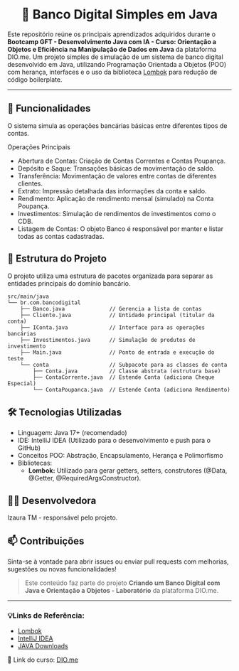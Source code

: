 # <h1 align="center">🏦 Banco Digital Simples em Java</h1>
Este repositório reúne os principais aprendizados adquiridos durante o **Bootcamp GFT - Desenvolvimento Java com IA - Curso: Orientação a Objetos e Eficiência na Manipulação de Dados em Java** da plataforma DIO.me.
Um projeto simples de simulação de um sistema de banco digital desenvolvido em Java, utilizando Programação Orientada a Objetos (POO) com herança, interfaces e o uso da biblioteca [Lombok](https://projectlombok.org/) para redução de código boilerplate.

---

## 🚀 Funcionalidades
O sistema simula as operações bancárias básicas entre diferentes tipos de contas.

Operações Principais
- Abertura de Contas: Criação de Contas Correntes e Contas Poupança.
- Depósito e Saque: Transações básicas de movimentação de saldo.
- Transferência: Movimentação de valores entre contas de diferentes clientes.
- Extrato: Impressão detalhada das informações da conta e saldo.
- Rendimento: Aplicação de rendimento mensal (simulado) na Conta Poupança.
- Investimentos: Simulação de rendimentos de investimentos como o CDB.
- Listagem de Contas: O objeto Banco é responsável por manter e listar todas as contas cadastradas.

## 🧱 Estrutura do Projeto  

O projeto utiliza uma estrutura de pacotes organizada para separar as entidades principais do domínio bancário.
```
src/main/java
└── br.com.bancodigital
    ├── Banco.java              // Gerencia a lista de contas
    ├── Cliente.java            // Entidade principal (titular da conta)
    ├── IConta.java             // Interface para as operações bancárias
    ├── Investimentos.java      // Simulação de produtos de investimento
    ├── Main.java               // Ponto de entrada e execução do teste
    └── conta                   // Subpacote para as classes de conta
        ├── Conta.java          // Classe abstrata (estrutura base)
        ├── ContaCorrente.java  // Estende Conta (adiciona Cheque Especial)
        └── ContaPoupanca.java  // Estende Conta (adiciona Rendimento)
```

## 🛠️ Tecnologias Utilizadas
- Linguagem: Java 17+ (recomendado)
- IDE: IntelliJ IDEA (Utilizado para o desenvolvimento e push para o GitHub)
- Conceitos POO: Abstração, Encapsulamento, Herança e Polimorfismo
- Bibliotecas:
  * **Lombok:** Utilizado para gerar getters, setters, construtores (@Data, @Getter, @RequiredArgsConstructor).
 
## 👩‍💻 Desenvolvedora
Izaura TM - responsável pelo projeto.

## 📫 Contribuições
Sinta-se à vontade para abrir issues ou enviar pull requests com melhorias, sugestões ou novas funcionalidades!

> Este conteúdo faz parte do projeto **Criando um Banco Digital com Java e Orientação a Objetos - Laboratório** da plataforma DIO.me.

---
 ### 💡Links de Referência:
- [Lombok](https://projectlombok.org/)
- [IntelliJ IDEA](https://www.jetbrains.com/pt-br/idea/)
- [JAVA Downloads](https://www.oracle.com/java/technologies/downloads/)
  
📎 Link do curso: [DIO.me](https://web.dio.me/home) 



